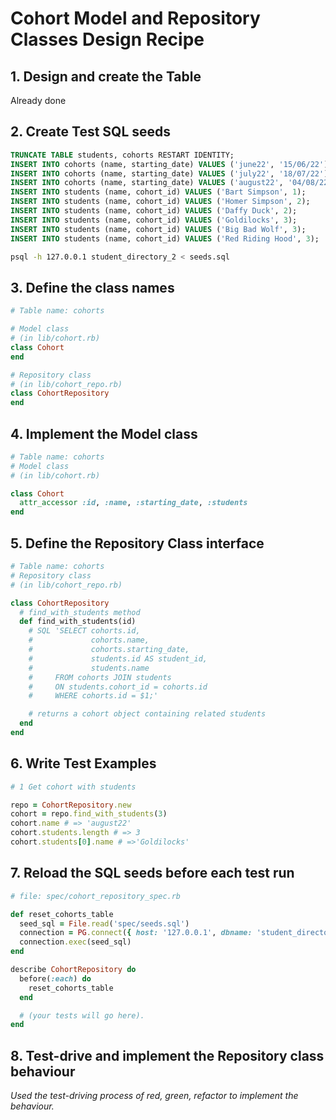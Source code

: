 # Cohort Model and Repository Classes Design Recipe

## 1. Design and create the Table

Already done

## 2. Create Test SQL seeds

```sql
TRUNCATE TABLE students, cohorts RESTART IDENTITY;
INSERT INTO cohorts (name, starting_date) VALUES ('june22', '15/06/22');
INSERT INTO cohorts (name, starting_date) VALUES ('july22', '18/07/22');
INSERT INTO cohorts (name, starting_date) VALUES ('august22', '04/08/22');
INSERT INTO students (name, cohort_id) VALUES ('Bart Simpson', 1);
INSERT INTO students (name, cohort_id) VALUES ('Homer Simpson', 2);
INSERT INTO students (name, cohort_id) VALUES ('Daffy Duck', 2);
INSERT INTO students (name, cohort_id) VALUES ('Goldilocks', 3);
INSERT INTO students (name, cohort_id) VALUES ('Big Bad Wolf', 3);
INSERT INTO students (name, cohort_id) VALUES ('Red Riding Hood', 3);
```

```bash
psql -h 127.0.0.1 student_directory_2 < seeds.sql
```

## 3. Define the class names

```ruby
# Table name: cohorts

# Model class
# (in lib/cohort.rb)
class Cohort
end

# Repository class
# (in lib/cohort_repo.rb)
class CohortRepository
end
```

## 4. Implement the Model class

```ruby
# Table name: cohorts
# Model class
# (in lib/cohort.rb)

class Cohort
  attr_accessor :id, :name, :starting_date, :students
end
```

## 5. Define the Repository Class interface

```ruby
# Table name: cohorts
# Repository class
# (in lib/cohort_repo.rb)

class CohortRepository
  # find_with_students method
  def find_with_students(id)
    # SQL 'SELECT cohorts.id,
    #             cohorts.name, 
    #             cohorts.starting_date,
    #             students.id AS student_id,
    #             students.name
    #     FROM cohorts JOIN students
    #     ON students.cohort_id = cohorts.id
    #     WHERE cohorts.id = $1;'

    # returns a cohort object containing related students
  end
end
```

## 6. Write Test Examples

```ruby
# 1 Get cohort with students

repo = CohortRepository.new
cohort = repo.find_with_students(3)
cohort.name # => 'august22'
cohort.students.length # => 3
cohort.students[0].name # =>'Goldilocks'
```

## 7. Reload the SQL seeds before each test run

```ruby
# file: spec/cohort_repository_spec.rb

def reset_cohorts_table
  seed_sql = File.read('spec/seeds.sql')
  connection = PG.connect({ host: '127.0.0.1', dbname: 'student_directory_2' })
  connection.exec(seed_sql)
end

describe CohortRepository do
  before(:each) do
    reset_cohorts_table
  end

  # (your tests will go here).
end
```

## 8. Test-drive and implement the Repository class behaviour

_Used the test-driving process of red, green, refactor to implement the behaviour._